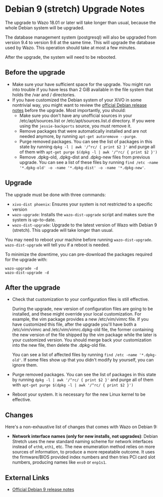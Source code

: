 # Debian 9 (stretch) Upgrade Notes

The upgrade to Wazo 18.01 or later will take longer than usual, because
the whole Debian system will be upgraded.

The database management system (postgresql) will also be upgraded from
version 9.4 to version 9.6 at the same time. This will upgrade the
database used by Wazo. This operation should take at most a few minutes.

After the upgrade, the system will need to be rebooted.

## Before the upgrade

  - Make sure your have sufficient space for the upgrade. You might run
    into trouble if you have less than 2 GiB available in the file
    system that holds the <span data-role="file">/var</span> and
    <span data-role="file">/</span> directories.
  - If you have customized the Debian system of your XiVO in some
    nontrivial way, you might want to review the [official Debian
    release notes](https://www.debian.org/releases/stretch/releasenotes)
    before the upgrade. Most importantly, you should:
      - Make sure you don't have any unofficial sources in your
        <span data-role="file">/etc/apt/sources.list</span> or
        <span data-role="file">/etc/apt/sources.list.d</span> directory.
        If you were using the `jessie-backports` source, you must remove
        it.
      - Remove packages that were automatically installed and are not
        needed anymore, by running `apt-get autoremove --purge`.
      - Purge removed packages. You can see the list of packages in this
        state by running `dpkg -l | awk '/^rc/ { print $2 }'` and purge
        all of them with `apt-get purge $(dpkg -l | awk '/^rc/ { print
        $2 }')`
      - Remove <span data-role="file">.dpkg-old</span>,
        <span data-role="file">.dpkg-dist</span> and
        <span data-role="file">.dpkg-new</span> files from previous
        upgrade. You can see a list of these files by running `find /etc
        -name '*.dpkg-old' -o -name '*.dpkg-dist' -o -name
        '*.dpkg-new'`.

## Upgrade

The upgrade must be done with three commands:

  - `xivo-dist phoenix`: Ensures your system is not restricted to a
    specific version
  - `wazo-upgrade`: Installs the `wazo-dist-upgrade` script and makes
    sure the system is up-to-date.
  - `wazo-dist-upgrade`: Upgrade to the latest version of Wazo with
    Debian 9 (stretch). This upgrade will take longer than usual.

You may need to reboot your machine before running `wazo-dist-upgrade`.
`wazo-dist-upgrade` will tell you if a reboot is needed.

To minimize the downtime, you can pre-download the packages required for
the upgrade with:

    wazo-upgrade -d
    wazo-dist-upgrade -d

## After the upgrade

  - Check that customization to your configuration files is still
    effective.
    
    During the upgrade, new version of configuration files are going to
    be installed, and these might override your local customization. For
    example, the vim package provides a new
    <span data-role="file">/etc/vim/vimrc</span> file. If you have
    customized this file, after the upgrade you'll have both a
    <span data-role="file">/etc/vim/vimrc</span> and
    <span data-role="file">/etc/vim/vimrc.dpkg-old</span> file, the
    former containing the new version of the file shipped by the vim
    package while the later is your customized version. You should merge
    back your customization into the new file, then delete the
    <span data-role="file">.dpkg-old</span> file.
    
    You can see a list of affected files by running `find /etc -name
    '*.dpkg-old'`. If some files show up that you didn't modify by
    yourself, you can ignore them.

  - Purge removed packages. You can see the list of packages in this
    state by running `dpkg -l | awk '/^rc/ { print $2 }'` and purge all
    of them with `apt-get purge $(dpkg -l | awk '/^rc/ { print $2 }')`

  - Reboot your system. It is necessary for the new Linux kernel to be
    effective.

## Changes

Here's a non-exhaustive list of changes that comes with Wazo on Debian
9:

  - **Network interface names (only for new installs, not upgrades)**:
    Debian Stretch uses the new standard naming scheme for network
    interfaces instead of `eth0`, `eth1`, etc. The new enumeration
    method relies on more sources of information, to produce a more
    repeatable outcome. It uses the firmware/BIOS provided index numbers
    and then tries PCI card slot numbers, producing names like `ens0` or
    `enp1s1`.

## External Links

  - [Official Debian 9 release
    notes](https://www.debian.org/releases/stretch/releasenotes)

